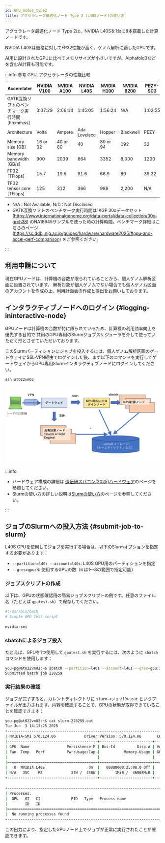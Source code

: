 ```yaml
---
id: GPU_nodes_type2
title: アクセラレータ最適化ノード Type 2 (L40Sノード)の使い方
---
```


アクセラレータ最適化ノード Type 2は、NVIDIA L40Sを1台に8本搭載した計算ノードです。

NVIDIA L40Sは価格に対してFP32性能が高く、ゲノム解析に適したGPUです。

AI用に設計されたGPUに比べてメモリサイズが小さいですが、Alphafold3などを含むAI計算も可能です。


:::info 参考 GPU, アクセラレータの性能比較

| Accerelater  | NVIDIA V100 | NVIDIA A100 | NVIDIA L40S | NVIDIA H100 | NVIDIA B200 | PEZY-SC3 | 
|--------------|-------------|-------------|-------------|-------------|-------------|----------|
| GATK互換ソフトのベンチマーク実行時間 [hh:mm:ss] | 3:07:29 | 2:06:14 | 1:45:05 | 1:56:24 | N/A    | 1:02:55      |
| Architecture | Volta       | Ampere      | Ada Lovelace| Hopper      | Blackwell   | PEZY     |
| Memory size [GB]       | 16 or 32 | 40 or 80 | 40         | 80 or 94   | 192         |  32      | 
| Memory bandwidth [GB/s] | 900 | 2039 | 864         | 3352        | 8,000         | 1200     |
| FP32 [TFlops]        | 15.7  | 19.5      | 91.6        | 66.9        | 80         | 39.32    |
| TF32 tensor core [TFlops] | 125     | 312         | 366         | 989         | 2,200         | N/A      |

- N/A : Not Available, N/D : Not Disclosed
- GATK互換ソフトのベンチマーク実行時間は1KGP 30xデータセット(https://www.internationalgenome.org/data-portal/data-collection/30x-grch38) のNA18945サンプルを使った時の計算時間。ベンチマーク詳細はこちらのページ(https://sc.ddbj.nig.ac.jp/guides/hardware/hardware2025/#gpu-and-accel-perf-comparison) をご参照ください。

:::


## 利用申請について

現在GPUノードは、計算機の台数が限られていることから、個人ゲノム解析区画に設置されています。
解析対象が個人ゲノムでない場合でも個人ゲノム区画のアカウントを作成の上、利用計画表の作成と提出をお願いしております。




## インタラクティブノードへのログイン {#logging-ininteractive-node}


GPUノードは計算機の台数が特に限られているため、計算機の利用効率向上を優先する目的で
共用のGPU専用のSlurmジョブスケジューラを介して使っていただく形とさせていただいております。

このSlurmパーティションにジョブを投入するには、個人ゲノム解析区画のゲートウェイにSSL-VPN経由でログインした後、まず以下のコマンドを実行してゲートウェイからGPU専用Slurmインタラクティブノードにログインしてください。

```
ssh at022vm02
```


![](pg_gpu_slurm.png)


:::info
- ハードウェア構成の詳細は 
[遺伝研スパコン(2025)ハードウェア](/guides/hardware/hardware2025/)のページを参照してください。
- Slurmの使い方の詳しい説明は[Slurmの使い方](/guides/software/JobScheduler/Slurm/)のページを参照してください。

:::



## ジョブのSlurmへの投入方法 {#submit-job-to-slurm}

L40S GPUを使用してジョブを実行する場合は、以下のSlurmオプションを指定する必要があります：

- `--partition=l40s --account=l40s`: L40S GPU用のパーティションを指定
- `--gres=gpu:N`: 使用するGPUの数（`N` は1～8の範囲で指定可能）

### ジョブスクリプトの作成

以下は、GPUの状態確認用の簡易ジョブスクリプトの例です。任意のファイル名（たとえば `gputest.sh`）で保存してください。

```bash
#!/usr/bin/bash
# Simple GPU test script

nvidia-smi
```

### sbatchによるジョブ投入

たとえば、GPUを1つ使用して `gputest.sh` を実行するには、次のように `sbatch` コマンドを使用します：

```bash
you-pg@at022vm02:~$ sbatch --partition=l40s --account=l40s --gres=gpu:1 gputest.sh
Submitted batch job 228259
```

### 実行結果の確認

ジョブが完了すると、カレントディレクトリに `slurm-<ジョブID>.out` というファイルが出力されます。内容を確認することで、GPUの状態が取得できていることを確認できます：

```bash
you-pg@at022vm02:~$ cat slurm-228259.out
Tue Jun  3 14:13:25 2025
+-----------------------------------------------------------------------------------------+
| NVIDIA-SMI 570.124.06             Driver Version: 570.124.06       CUDA Version: 12.8  |
|-----------------------------------------+------------------------+----------------------+
| GPU  Name                 Persistence-M | Bus-Id          Disp.A | Volatile Uncorr. ECC |
| Fan  Temp   Perf          Pwr:Usage/Cap |           Memory-Usage | GPU-Util  Compute M. |
|                                         |                        |            MIG M.     |
|=========================================+========================+======================|
|   0  NVIDIA L40S                    On  |   00000000:25:00.0 Off |                 0     |
| N/A   35C    P8             33W /  350W |       1MiB /  46068MiB |   0%      Default     |
+-----------------------------------------+------------------------+----------------------+

+-----------------------------------------------------------------------------------------+
| Processes:                                                                              |
|  GPU   GI   CI              PID   Type   Process name                        GPU Memory |
|        ID   ID                                                             Usage        |
|=========================================================================================|
|  No running processes found                                                           |
+-----------------------------------------------------------------------------------------+
```

この出力により、指定したGPUノード上でジョブが正常に実行されたことが確認できます。

